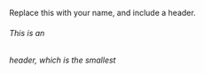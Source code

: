 Replace this with your name, and include a header.
###### This is an <h6> header, which is the smallest
